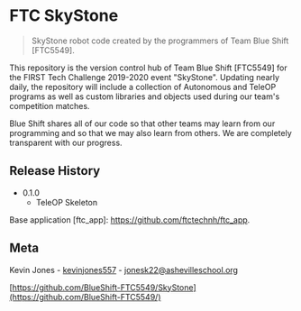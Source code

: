 # FTC SkyStone
> SkyStone robot code created by the programmers of Team Blue Shift [FTC5549].

This repository is the version control hub of Team Blue Shift [FTC5549] for the FIRST Tech Challenge 2019-2020 event "SkyStone". Updating nearly daily, the repository will include a collection of Autonomous and TeleOP programs as well as custom libraries and objects used during our team's competition matches.

Blue Shift shares all of our code so that other teams may learn from our programming and so that we may also learn from others. We are completely transparent with our progress.


## Release History

* 0.1.0
    * TeleOP Skeleton

Base application [ftc_app]: https://github.com/ftctechnh/ftc_app.

## Meta

Kevin Jones  - [kevinjones557](https://github.com/robo19/) - jonesk22@ashevilleschool.org <br>

[https://github.com/BlueShift-FTC5549/SkyStone](https://github.com/BlueShift-FTC5549/)
